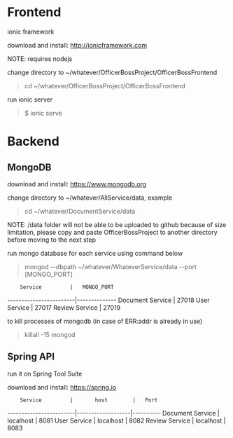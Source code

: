 # Frontend

ionic framework

download and install: http://ionicframework.com

NOTE: requires nodejs

change directory to ~/whatever/OfficerBossProject/OfficerBossFrontend

> cd ~/whatever/OfficerBossProject/OfficerBossFrontend

run ionic server

> $ ionic serve 

# Backend
## MongoDB

download and install: https://www.mongodb.org

change directory to ~/whatever/AllService/data, example

> cd ~/whatever/DocumentService/data

NOTE: /data folder will not be able to be uploaded to github because of size limitation, please copy and paste OfficerBossProject to another directory before moving to the next step

run mongo database for each service using command below

> mongod --dbpath ~/whatever/WhateverService/data --port [MONGO_PORT]

		Service			|	MONGO_PORT
------------------------|--------------
Document Service		|	27018
User Service			|	27017
Review Service			|	27019

to kill processes of mongodb (in case of ERR:addr is already in use)

> killall -15 mongod


## Spring API

run it on Spring Tool Suite

download and install: https://spring.io

		Service			|		host		|	Port
------------------------|-------------------|----------
Document Service		|	  localhost		| 	8081
User Service			|	  localhost		| 	8082
Review Service			|	  localhost		| 	8083